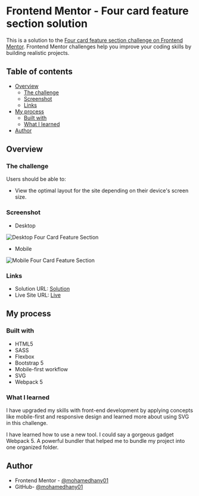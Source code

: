 # Frontend Mentor - Four card feature section solution

This is a solution to the [Four card feature section challenge on Frontend Mentor](https://www.frontendmentor.io/challenges/four-card-feature-section-weK1eFYK). Frontend Mentor challenges help you improve your coding skills by building realistic projects. 

## Table of contents

- [Overview](#overview)
  - [The challenge](#the-challenge)
  - [Screenshot](#screenshot)
  - [Links](#links)
- [My process](#my-process)
  - [Built with](#built-with)
  - [What I learned](#what-i-learned)
- [Author](#author)


## Overview

### The challenge

Users should be able to:

- View the optimal layout for the site depending on their device's screen size.

### Screenshot

- Desktop

![Desktop Four Card Feature Section](https://user-images.githubusercontent.com/61619208/141261850-a283dbce-1543-4de9-bc96-03dac8015725.png)


- Mobile

![Mobile Four Card Feature Section](https://user-images.githubusercontent.com/61619208/141261862-80fac835-10e8-459f-b7f2-0ae4fe898ed7.png)


### Links

- Solution URL: [Solution](https://www.frontendmentor.io/solutions/four-card-feature-section-using-html-sass-bootstrap-5-and-webpack-5-X3pFaDCaY)
- Live Site URL: [Live](https://fm-fourcardfeaturesection.netlify.app/)

## My process

### Built with

- HTML5
- SASS
- Flexbox
- Bootstrap 5
- Mobile-first workflow
- SVG
- Webpack 5

### What I learned

I have upgraded my skills with front-end development by applying concepts like mobile-first and responsive design and learned more about using SVG in this challenge. 

I have learned how to use a new tool. I could say a gorgeous gadget Webpack 5. A powerful bundler that helped me to bundle my project into one organized folder.


## Author

- Frontend Mentor - [@mohamedhany01](https://www.frontendmentor.io/profile/mohamedhany01)
- GitHub- [@mohamedhany01](https://github.com/mohamedhany01)


